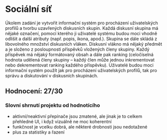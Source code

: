 # Sociální síť 

Úkolem zadání je vytvořit informační systém pro procházení uživatelských profilů a tvorbu uzavřených diskusních skupin. Každá diskusní skupina má nějaké označení, pomocí kterého ji uživatelé systému budou moci vhodně odlišit a další atributy (např. popis, ikona, apod.). Skupina se dále skládá z libovolného množství diskusních vláken. Diskusní vlákno má nějaký předmět a je složeno z posloupnosti příspěvků vložených členy skupiny. Každý příspěvek má nějaký formátovaný obsah a dále pak ranking (celočíselná hodnota udělená členy skupiny – každý člen může jednou inkrementovat nebo dekrementovat ranking každého příspěvku). Uživatelé budou moci informační systém použít jak pro procházení uživatelských profilů, tak pro správu a diskutování v diskusních skupinách.

## Hodnocení: 27/30

### Slovní shrnutí projektu od hodnotícího
- aktivní/neaktivní přepínače jsou zmatené, ale jinak je to celkem přehledné UI, i když vizuálně ne moc koherentní
- funkčnost je vcelku dobrá, ale některé drobnosti jsou nedotažené
- plus za statistiky a řazení
